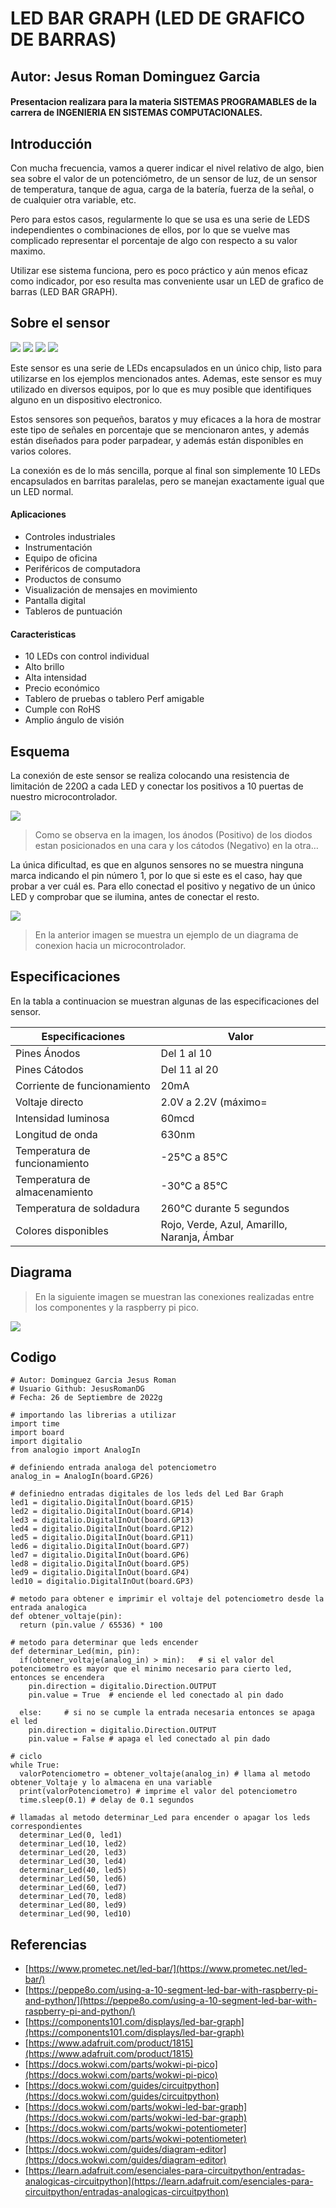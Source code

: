 
# LED BAR GRAPH (LED DE GRAFICO DE BARRAS)

## Autor: Jesus Roman Dominguez Garcia
#### Presentacion realizara para la materia **SISTEMAS PROGRAMABLES** de la carrera de **INGENIERIA EN SISTEMAS COMPUTACIONALES**.

## Introducción
Con mucha frecuencia, vamos a querer indicar el nivel relativo de algo, bien sea sobre el valor de un potenciómetro, de un sensor de luz,  de un sensor de temperatura, tanque de agua, carga de la batería, fuerza de la señal, o de cualquier otra variable, etc.

Pero para estos casos, regularmente lo que se usa es una serie de LEDS independientes o combinaciones de ellos, por lo que se vuelve mas complicado representar el porcentaje de algo con respecto a su valor maximo.

Utilizar ese sistema funciona, pero es poco práctico y aún menos eficaz como indicador, por eso resulta mas conveniente usar un LED de grafico de barras (LED BAR GRAPH). 

## Sobre el sensor

![](/img/1815-00.jpg)
![](/img/1815-01.jpg)
![](/img/1815-02.jpg)
![](/img/1815-03.jpg)

Este sensor es una serie de LEDs encapsulados en un único chip, listo para utilizarse en los ejemplos mencionados antes. Ademas, este sensor es muy utilizado en diversos equipos, por lo que es muy posible que identifiques alguno en un dispositivo electronico.

Estos sensores son pequeños, baratos y muy eficaces a la hora de mostrar este tipo de señales en porcentaje que se mencionaron antes, y además están diseñados para poder parpadear, y además están disponibles en varios colores.

La conexión es de lo más sencilla, porque al final son simplemente 10 LEDs encapsulados en barritas paralelas, pero se manejan exactamente igual que un LED normal.

#### Aplicaciones
* Controles industriales
* Instrumentación
* Equipo de oficina
* Periféricos de computadora
* Productos de consumo
* Visualización de mensajes en movimiento
* Pantalla digital
* Tableros de puntuación

#### Caracteristicas
* 10 LEDs con control individual
* Alto brillo
* Alta intensidad
* Precio económico
* Tablero de pruebas o tablero Perf amigable
* Cumple con RoHS
* Amplio ángulo de visión

## Esquema

La conexión de este sensor se realiza colocando una resistencia de limitación de 220Ω a cada LED y conectar los positivos a 10 puertas de nuestro microcontrolador.

![](/img/LED-Bar-Graph-Pinout.png)
> Como se observa en la imagen, los ánodos (Positivo) de los diodos estan posicionados en una cara y los cátodos (Negativo) en la otra…

La única dificultad, es que en algunos sensores no se muestra ninguna marca indicando el pin número 1, por lo que si este es el caso, hay que probar a ver cuál es. Para ello conectad el positivo y negativo de un único LED y comprobar que se ilumina, antes de conectar el resto.

![](/img/LED-Bar-Graph-Connection-with-Micro-controller.png)
> En la anterior imagen se muestra un ejemplo de un diagrama de conexion hacia un microcontrolador.

## Especificaciones
En la tabla a continuacion se muestran algunas de las especificaciones del sensor.

| Especificaciones              | Valor                                       |
|-------------------------------|---------------------------------------------|
| Pines Ánodos                  | Del 1 al 10                                 |
| Pines Cátodos                 | Del 11 al 20                                |
| Corriente de funcionamiento   | 20mA                                        |
| Voltaje directo               | 2.0V a 2.2V (máximo=                        |
| Intensidad luminosa           | 60mcd                                       |
| Longitud de onda              | 630nm                                       |
| Temperatura de funcionamiento | -25℃ a 85℃                                  |
| Temperatura de almacenamiento | -30℃ a 85℃                                  |
| Temperatura de soldadura      | 260℃ durante 5 segundos                     |
| Colores disponibles           | Rojo, Verde, Azul, Amarillo, Naranja, Ámbar |

## Diagrama
> En la siguiente imagen se muestran las conexiones realizadas entre los componentes y la raspberry pi pico.

![](/img/diagrama.png)

## Codigo
```circuitpython
# Autor: Dominguez Garcia Jesus Roman
# Usuario Github: JesusRomanDG
# Fecha: 26 de Septiembre de 2022g

# importando las librerias a utilizar
import time
import board
import digitalio
from analogio import AnalogIn

# definiendo entrada analoga del potenciometro
analog_in = AnalogIn(board.GP26)

# definiedno entradas digitales de los leds del Led Bar Graph
led1 = digitalio.DigitalInOut(board.GP15)
led2 = digitalio.DigitalInOut(board.GP14)
led3 = digitalio.DigitalInOut(board.GP13)
led4 = digitalio.DigitalInOut(board.GP12)
led5 = digitalio.DigitalInOut(board.GP11)
led6 = digitalio.DigitalInOut(board.GP7)
led7 = digitalio.DigitalInOut(board.GP6)
led8 = digitalio.DigitalInOut(board.GP5)
led9 = digitalio.DigitalInOut(board.GP4)
led10 = digitalio.DigitalInOut(board.GP3)

# metodo para obtener e imprimir el voltaje del potenciometro desde la entrada analogica
def obtener_voltaje(pin):
  return (pin.value / 65536) * 100

# metodo para determinar que leds encender
def determinar_Led(min, pin):
  if(obtener_voltaje(analog_in) > min):   # si el valor del potenciometro es mayor que el minimo necesario para cierto led, entonces se encendera
    pin.direction = digitalio.Direction.OUTPUT
    pin.value = True  # enciende el led conectado al pin dado

  else:     # si no se cumple la entrada necesaria entonces se apaga el led
    pin.direction = digitalio.Direction.OUTPUT
    pin.value = False # apaga el led conectado al pin dado

# ciclo
while True:
  valorPotenciometro = obtener_voltaje(analog_in) # llama al metodo obtener_Voltaje y lo almacena en una variable
  print(valorPotenciometro) # imprime el valor del potenciometro
  time.sleep(0.1) # delay de 0.1 segundos

# llamadas al metodo determinar_Led para encender o apagar los leds correspondientes
  determinar_Led(0, led1)
  determinar_Led(10, led2)
  determinar_Led(20, led3)
  determinar_Led(30, led4)
  determinar_Led(40, led5)
  determinar_Led(50, led6)
  determinar_Led(60, led7)
  determinar_Led(70, led8)
  determinar_Led(80, led9)
  determinar_Led(90, led10)

```

## Referencias
* [https://www.prometec.net/led-bar/](https://www.prometec.net/led-bar/)
* [https://peppe8o.com/using-a-10-segment-led-bar-with-raspberry-pi-and-python/](https://peppe8o.com/using-a-10-segment-led-bar-with-raspberry-pi-and-python/)
* [https://components101.com/displays/led-bar-graph](https://components101.com/displays/led-bar-graph)
* [https://www.adafruit.com/product/1815](https://www.adafruit.com/product/1815)
* [https://docs.wokwi.com/parts/wokwi-pi-pico](https://docs.wokwi.com/parts/wokwi-pi-pico)
* [https://docs.wokwi.com/guides/circuitpython](https://docs.wokwi.com/guides/circuitpython)
* [https://docs.wokwi.com/parts/wokwi-led-bar-graph](https://docs.wokwi.com/parts/wokwi-led-bar-graph)
* [https://docs.wokwi.com/parts/wokwi-potentiometer](https://docs.wokwi.com/parts/wokwi-potentiometer)
* [https://docs.wokwi.com/guides/diagram-editor](https://docs.wokwi.com/guides/diagram-editor)
* [https://learn.adafruit.com/esenciales-para-circuitpython/entradas-analogicas-circuitpython](https://learn.adafruit.com/esenciales-para-circuitpython/entradas-analogicas-circuitpython)
